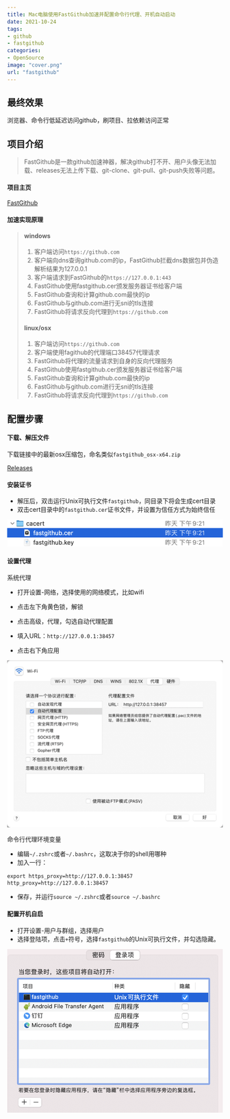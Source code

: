 ```yaml
---
title: Mac电脑使用FastGithub加速并配置命令行代理、开机自动启动
date: 2021-10-24
tags: 
- github
- fastgithub
categories: 
- OpenSource
image: "cover.png"
url: "fastgithub"
---
```





## 最终效果

浏览器、命令行低延迟访问github，刷项目、拉依赖访问正常

<!-- more -->




## 项目介绍
> FastGithub是一款github加速神器，解决github打不开、用户头像无法加载、releases无法上传下载、git-clone、git-pull、git-push失败等问题。


#### 项目主页
[FastGithub](https://github.com/dotnetcore/FastGithub)



#### 加速实现原理

>####  windows
>
>1. 客户端访问`https://github.com`
>2. 客户端向dns查询github.com的ip，FastGithub拦截dns数据包并伪造解析结果为127.0.0.1
>3. 客户端请求到FastGithub的`https://127.0.0.1:443`
>4. FastGithub使用fastgithub.cer颁发服务器证书给客户端
>5. FastGithub查询和计算github.com最快的ip
>6. FastGithub与github.com进行无sni的tls连接
>7. FastGithub将请求反向代理到`https://github.com`
>
>#### linux/osx
>
>1. 客户端访问`https://github.com`
>2. 客户端使用fagithub的代理端口38457代理请求
>3. FastGithub将代理的流量请求到自身的反向代理服务
>4. FastGithub使用fastgithub.cer颁发服务器证书给客户端
>5. FastGithub查询和计算github.com最快的ip
>6. FastGithub与github.com进行无sni的tls连接
>7. FastGithub将请求反向代理到`https://github.com`





## 配置步骤

#### 下载、解压文件

下载链接中的最新osx压缩包，命名类似`fastgithub_osx-x64.zip`

[Releases](https://github.com/dotnetcore/fastgithub/releases)





#### 安装证书

- 解压后，双击运行Unix可执行文件`fastgithub`，同目录下将会生成cert目录
- 双击cert目录中的`fastgithub.cer`证书文件，并设置为信任方式为始终信任

![fastgithub-cert](fastgithub-cert.png)



#### 设置代理

系统代理

- 打开设置-网络，选择使用的网络模式，比如wifi
- 点击左下角黄色锁，解锁
- 点击高级，代理，勾选自动代理配置
- 填入URL：`http://127.0.0.1:38457`

- 点击右下角应用

![fastgithub-system-proxy](fastgithub-system-proxy.png)



命令行代理环境变量

- 编辑`~/.zshrc`或者`~/.bashrc`，这取决于你的shell用哪种
- 加入一行：

```
export https_proxy=http://127.0.0.1:38457 http_proxy=http://127.0.0.1:38457
```

- 保存，并运行`source ~/.zshrc`或者`source ~/.bashrc`



#### 配置开机自启

- 打开设置-用户与群组，选择用户
- 选择登陆项，点击`+`符号，选择`fastgithub`的Unix可执行文件，并勾选隐藏。

![fastgithub-auto-boot](fastgithub-auto-boot.png)

